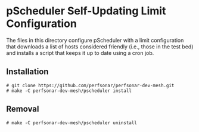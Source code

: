 # pScheduler Self-Updating Limit Configuration

The files in this directory configure pScheduler with a limit configuration that
downloads a list of hosts considered friendly (i.e., those in the test bed) and
installs a script that keeps it up to date using a cron job.

## Installation
```
# git clone https://github.com/perfsonar/perfsonar-dev-mesh.git
# make -C perfsonar-dev-mesh/pscheduler install
```

## Removal
```
# make -C perfsonar-dev-mesh/pscheduler uninstall
```
